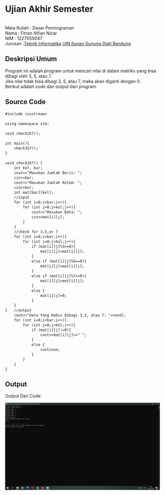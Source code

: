 # Ujian Akhir Semester 
<br>Mata Kuliah 	: Dasar Pemrograman
<br> Nama		: Fitran Alfian Nizar
<br>NIM		:	1227050047
<br>Jurusan		:[Teknik Informatika](http://if.uinsgd.ac.id/) [UIN Sunan Gunung Djati Bandung](https://uinsgd.ac.id/) 

## Deskripsi Umum
Program ini adalah program untuk mencari nilai di dalam matriks yang bisa dibagi oleh 3, 5, atau 7.
<br>Jika nilai tidak bisa dibagi 3, 5, atau 7, maka akan diganti dengan 0.
<br>Berikut adalah code dan output dari program.
## Source Code

```
#include <iostream>

using namespace std;

void check357();

int main(){
	check357();
}

void check357() {
	int kol, bar;
	cout<<"Masukan Jumlah Baris: ";
	cin>>bar;
	cout<<"Masukan Jumlah Kolom: ";
	cin>>kol;
	int mat[bar][kol];
	//input
	for (int i=0;i<bar;i++){
		for (int j=0;j<kol;j++){
			cout<<"Masukan Data: ";
			cin>>mat[i][j];
		}
	}
	//check for 3,5,or 7
	for (int i=0;i<bar;i++){
		for (int j=0;j<kol;j++){
			if (mat[i][j]%3==0){
				mat[i][j]=mat[i][j];
			}
			else if (mat[i][j]%5==0){
				mat[i][j]=mat[i][j];
			}
			else if (mat[i][j]%7==0){
				mat[i][j]=mat[i][j];
			}
			else {
				mat[i][j]=0;
			}		
	}
}	//output
	cout<<"Data Yang Habis Dibagi 3,5, atau 7: "<<endl;
	for (int i=0;i<bar;i++){
		for (int j=0;j<kol;j++){
			if (mat[i][j]!=0){
				cout<<mat[i][j]<<" ";
			}
			else {
				continue;
			}
		}
	}	
}
```
## Output
<p>Output Dari Code:</p>
<img src="https://github.com/RaidenXVR/UAS-Semester-1-Soal-2/blob/main/Screenshot%20(814).png">
